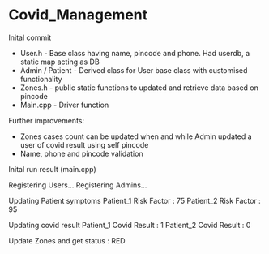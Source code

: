 # Covid_Management
Inital commit

- User.h -  Base class having name, pincode and phone. Had userdb, a static map acting as DB
- Admin / Patient - Derived class for User base class with customised functionality
- Zones.h - public static functions to updated and retrieve data based on pincode
- Main.cpp - Driver function

Further improvements:

- Zones cases count can be updated when and while Admin updated a user of covid result using self pincode 
- Name, phone and pincode validation




Inital run result (main.cpp)

Registering Users...
Registering Admins...

Updating Patient symptoms
Patient_1 Risk Factor : 75
Patient_2 Risk Factor : 95

Updating covid result
Patient_1 Covid Result : 1
Patient_2 Covid Result : 0

Update Zones and get status : RED
